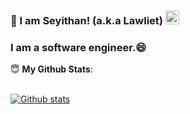 ### 👋 I am Seyithan! (a.k.a Lawliet) [<img src='https://cdn.jsdelivr.net/npm/simple-icons@3.0.1/icons/linkedin.svg' alt='linkedin' height='22'>](https://www.linkedin.com/in/seyithan-dilek/) 

### I am a software engineer.:smile:

 <summary> 😇 <b>My Github Stats</b>: </summary>
<br>
<p align = "center">
  

[![Github stats](https://github-readme-stats.vercel.app/api?username=SeyithanDilek)](https://github.com/anuraghazra/github-readme-stats)

</p>
</details>

